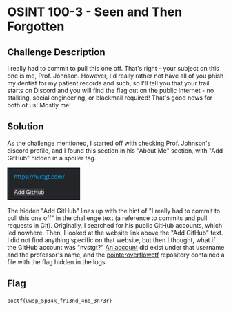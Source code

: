 # OSINT 100-3 - Seen and Then Forgotten

## Challenge Description
I really had to commit to pull this one off. That's right - your subject on this one is me, Prof. Johnson. However, I'd really rather not have all of you phish my dentist for my patient records and such, so I'll tell you that your trail starts on Discord and you will find the flag out on the public Internet - no stalking, social engineering, or blackmail required! That's good news for both of us! Mostly me!

## Solution
As the challenge mentioned, I started off with checking Prof. Johnson's discord profile, and I found this section in his "About Me" section, with "Add GitHub" hidden in a spoiler tag.

![Discord.png](Photos/Discord.png)


The hidden "Add GitHub" lines up with the hint of "I really had to commit to pull this one off" in the challenge text (a reference to commits and pull requests in Git). Originally, I searched for his public GitHub accounts, which led nowhere. Then, I looked at the website link above the "Add GitHub" text. I did not find anything specific on that website, but then I thought, what if the GitHub account was "nvstgt?" [An account](https://github.com/nvstgt) did exist under that username and the professor's name, and the [pointeroverflowctf](https://github.com/nvstgt/pointeroverflowctf/blob/main/Telegram/log.txt) repository contained a file with the flag hidden in the logs.

## Flag
`poctf{uwsp_5p34k_fr13nd_4nd_3n73r}`